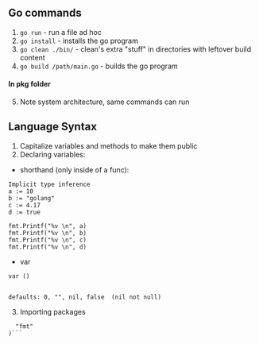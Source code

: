 
## Go commands
1. `go run` - run a file ad hoc
2. `go install` - installs the go program
3. `go clean ./bin/` - clean's extra "stuff" in directories with leftover build content
4. `go build /path/main.go`   - builds the go program
#### In pkg folder
5. Note system architecture, same commands can run

## Language Syntax
1. Capitalize variables and methods to make them public
2. Declaring variables:
 - shorthand (only inside of a func):
```
Implicit type inference
a := 10
b := "golang"
c := 4.17
d := true

fmt.Printf("%v \n", a)
fmt.Printf("%v \n", b)
fmt.Printf("%v \n", c)
fmt.Printf("%v \n", d)
```
- var
```
var ()


defaults: 0, "", nil, false  (nil not null)
```
3. Importing packages
```import (
  "fmt"
)```
